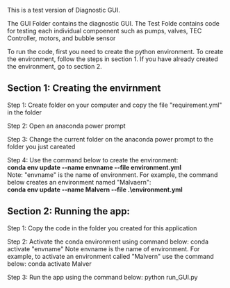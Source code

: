 This is a test version of Diagnostic GUI.

The GUI Folder contains the diagnostic GUI.
The Test Folde contains code for testing each individual compoenent such as pumps, valves, TEC Controller, motors, and bubble sensor



To run the code, first you need to create the python environment. To create the environment, follow the steps in section 1. If you have already created the environment, go to section 2.


## Section 1: Creating the envirnment
  Step 1: Create folder on your computer and copy the file "requirement.yml" in the folder    
  
  Step 2: Open an anaconda power prompt
  
  Step 3: Change the current folder on the anaconda power prompt to the folder you just careated  
  
  Step 4: Use the command below to create the environment:  
            **conda env update --name envname --file environment.yml**            
        Note: "envname" is the name of environment. For example, the command below creates an environment named "Malvaern":        
            **conda env update --name Malvern --file .\environment.yml** 
  

## Section 2: Running the app:
  Step 1: Copy the code in the folder you created for this application 
  
  Step 2: Activate the conda environment using command below:
            conda activate "envname"
        Note envname is the name of environment. 
        For example, to activate an environment called "Malvern" use the command below:
            conda activate Malver
            
  Step 3:
        Run the app using the command below:
            python run_GUI.py
